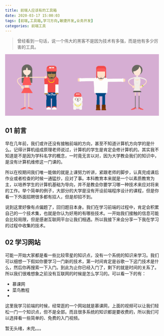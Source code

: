 ```yaml
---
title: 前端人应该有的工具箱
date: 2020-03-17 15:00:03
tags: [前端,工具箱,学习方向,敏捷开发,业务开发]
categories: 前端工具
---
```


>  曾经看到一句话，说一个伟大的黑客不是因为技术有多强，而是他有多少厉害的工具。

![](../common/1.gif)



## 01 前言

早在几年前，我们或许还没有接触前端的方向，甚至不知道计算机方向学的是什么。记得计算机组成原理老师说过，计算机的学生是肯定会修计算机的。其实我不知道是不是因为学科名字的概念，一时竟无言以对，因为大学教会我们的知识中，是没有计算机维修这一门课的。

所以在校期间我们唯一能做的就是上课努力听讲，紧跟老师的脚步，认真完成课后作业或者检查的时候一通猛抄，应对了事。本科教育本来就是一个以素质教育为主，以培养学生的计算机基础为导向，并不是教会你要学习哪一种技术来应对将来的工作。举个简单的例子，大部分的大学是没有开设前端程序设计的课程，但是你看一下外面招聘很多都有招人，但是却招不到。

说到这里好像有点偏题了，回归题目本身。我们在学习前端的过程中，肯定会积累自己的一个技术集，也就是你认为好用的有哪些技术。一开始我们接触的信息可能会比较局限，但是感谢互联网平台让我们相遇。所以我接下来会分享一下我在学习的过程中收集的技术。



## 02 学习网站

可能一开始大家都是看一些比较零星的知识点，没有一个系统的知识来学习。我们可以细想一下假如你要学习一门新的技术，第一时间肯定是谷歌一下这门技术是什么，然后你再搜索一下入门。到此为止你已经入门了，剩下的就是时间的关系了。所以我们很难想象之前没有互联网的时候是怎么学习的。可以看一下的有：

- 慕课网
- 菜鸟教程
- 

这里我学习前端的时候，经常逛的一个网站就是慕课网，上面的视频可以让我们轻松一门一个知识点，但不是全部。而且很多系统的知识都是要收费的，所以我们可以选择看一些简单的、免费的入门视频。

暂无头绪，未完。。。























